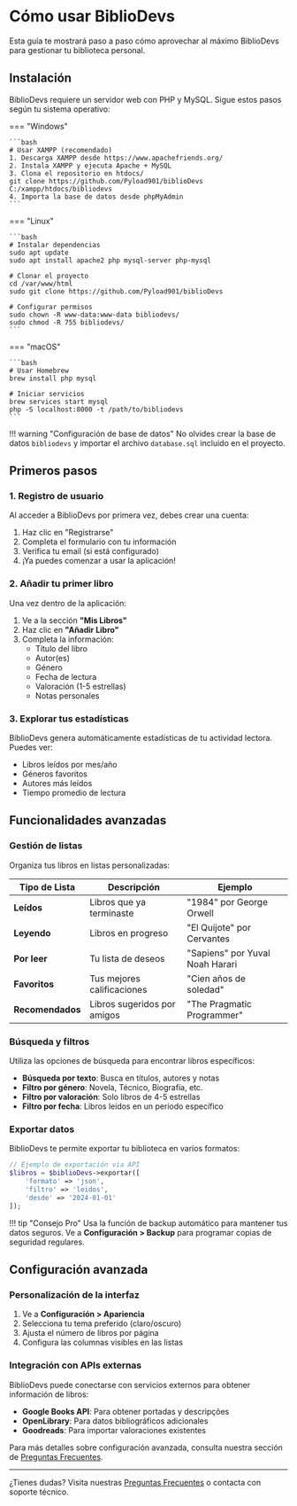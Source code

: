 # Cómo usar BiblioDevs

Esta guía te mostrará paso a paso cómo aprovechar al máximo BiblioDevs para gestionar tu biblioteca personal.

## Instalación

BiblioDevs requiere un servidor web con PHP y MySQL. Sigue estos pasos según tu sistema operativo:

=== "Windows"

    ```bash
    # Usar XAMPP (recomendado)
    1. Descarga XAMPP desde https://www.apachefriends.org/
    2. Instala XAMPP y ejecuta Apache + MySQL
    3. Clona el repositorio en htdocs/
    git clone https://github.com/Pyload901/biblioDevs C:/xampp/htdocs/bibliodevs
    4. Importa la base de datos desde phpMyAdmin
    ```

=== "Linux"

    ```bash
    # Instalar dependencias
    sudo apt update
    sudo apt install apache2 php mysql-server php-mysql

    # Clonar el proyecto
    cd /var/www/html
    sudo git clone https://github.com/Pyload901/biblioDevs

    # Configurar permisos
    sudo chown -R www-data:www-data bibliodevs/
    sudo chmod -R 755 bibliodevs/
    ```

=== "macOS"

    ```bash
    # Usar Homebrew
    brew install php mysql

    # Iniciar servicios
    brew services start mysql
    php -S localhost:8000 -t /path/to/bibliodevs
    ```

!!! warning "Configuración de base de datos"
    No olvides crear la base de datos `bibliodevs` y importar el archivo `database.sql` incluido en el proyecto.

## Primeros pasos

### 1. Registro de usuario

Al acceder a BiblioDevs por primera vez, debes crear una cuenta:

1. Haz clic en "Registrarse"
2. Completa el formulario con tu información
3. Verifica tu email (si está configurado)
4. ¡Ya puedes comenzar a usar la aplicación!

### 2. Añadir tu primer libro

Una vez dentro de la aplicación:

1. Ve a la sección **"Mis Libros"**
2. Haz clic en **"Añadir Libro"**
3. Completa la información:
   - Título del libro
   - Autor(es)
   - Género
   - Fecha de lectura
   - Valoración (1-5 estrellas)
   - Notas personales

### 3. Explorar tus estadísticas

BiblioDevs genera automáticamente estadísticas de tu actividad lectora. Puedes ver:

- Libros leídos por mes/año
- Géneros favoritos
- Autores más leídos
- Tiempo promedio de lectura

## Funcionalidades avanzadas

### Gestión de listas

Organiza tus libros en listas personalizadas:

| Tipo de Lista | Descripción | Ejemplo |
|---------------|-------------|---------|
| **Leídos** | Libros que ya terminaste | "1984" por George Orwell |
| **Leyendo** | Libros en progreso | "El Quijote" por Cervantes |
| **Por leer** | Tu lista de deseos | "Sapiens" por Yuval Noah Harari |
| **Favoritos** | Tus mejores calificaciones | "Cien años de soledad" |
| **Recomendados** | Libros sugeridos por amigos | "The Pragmatic Programmer" |

### Búsqueda y filtros

Utiliza las opciones de búsqueda para encontrar libros específicos:

- **Búsqueda por texto**: Busca en títulos, autores y notas
- **Filtro por género**: Novela, Técnico, Biografía, etc.
- **Filtro por valoración**: Solo libros de 4-5 estrellas
- **Filtro por fecha**: Libros leídos en un periodo específico

### Exportar datos

BiblioDevs te permite exportar tu biblioteca en varios formatos:

```php
// Ejemplo de exportación via API
$libros = $biblioDevs->exportar([
    'formato' => 'json',
    'filtro' => 'leidos',
    'desde' => '2024-01-01'
]);
```

!!! tip "Consejo Pro"
    Usa la función de backup automático para mantener tus datos seguros. Ve a **Configuración > Backup** para programar copias de seguridad regulares.

## Configuración avanzada

### Personalización de la interfaz

1. Ve a **Configuración > Apariencia**
2. Selecciona tu tema preferido (claro/oscuro)
3. Ajusta el número de libros por página
4. Configura las columnas visibles en las listas

### Integración con APIs externas

BiblioDevs puede conectarse con servicios externos para obtener información de libros:

- **Google Books API**: Para obtener portadas y descripções
- **OpenLibrary**: Para datos bibliográficos adicionales
- **Goodreads**: Para importar valoraciones existentes

Para más detalles sobre configuración avanzada, consulta nuestra sección de [Preguntas Frecuentes](faq.md).

---

¿Tienes dudas? Visita nuestras [Preguntas Frecuentes](faq.md) o contacta con soporte técnico.
